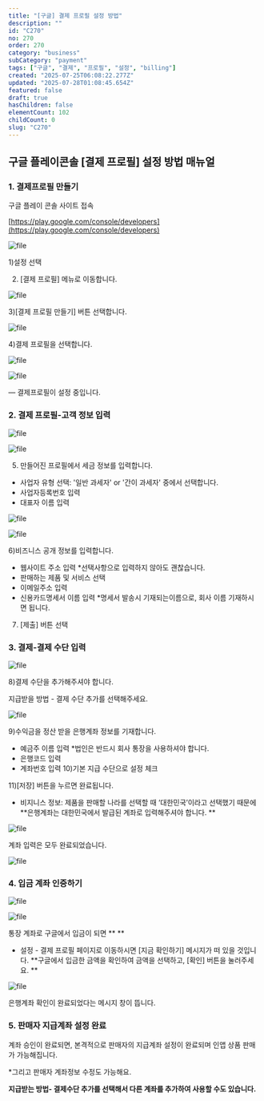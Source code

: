 ```yaml
---
title: "[구글] 결제 프로필 설정 방법"
description: ""
id: "C270"
no: 270
order: 270
category: "business"
subCategory: "payment"
tags: ["구글", "결제", "프로필", "설정", "billing"]
created: "2025-07-25T06:08:22.277Z"
updated: "2025-07-28T01:08:45.654Z"
featured: false
draft: true
hasChildren: false
elementCount: 102
childCount: 0
slug: "C270"
---
```


## 구글 플레이콘솔 [결제 프로필] 설정 방법 매뉴얼



### 1. 결제프로필 만들기 



구글 플레이 콘솔 사이트 접속

[https://play.google.com/console/developers](https://play.google.com/console/developers)

![file](/images/67a4a15102d9ab76d9239eba6b8942c3.jpg)

1)설정 선택

2) [결제 프로필] 메뉴로 이동합니다.



![file](/images/3081ff8d5ac7cd32d3f247a814188589.jpg)

3)[결제 프로필 만들기] 버튼 선택합니다. 



![file](/images/e3560eec8af7483bf0524b6083ebe9c0.jpg)

4)결제 프로필을 선택합니다.

![file](/images/bbc4b7172c1f07db4ea7a96d12e4e4d7.jpg)

![file](/images/32eaf1a58caa0bc9d86a19d60d884657.jpg)

— 결제프로필이 설정 중입니다.



### 2.  결제 프로필-고객 정보 입력



![file](/images/f60bcf9944f37923833e46906932a48d.jpg)

![file](/images/9ca38e3acf9462ab56a264eeff1c446c.jpg)

5) 만들어진 프로필에서 세금 정보를 입력합니다.

- 사업자 유형 선택: '일반 과세자' or '간이 과세자' 중에서 선택합니다.
- 사업자등록번호 입력
- 대표자 이름 입력 


![file](/images/32789a4d4514baaeeae0c3e02b5368f0.jpg)

![file](/images/f5d6f00be50237125b6bf2624ea14fb3.jpg)

6)비즈니스 공개 정보를 입력합니다.

- 웹사이트 주소 입력 *선택사항으로 입력하지 않아도 괜찮습니다.
- 판매하는 제품 및 서비스 선택 
- 이메일주소 입력
- 신용카드명세서 이름 입력 *명세서 발송시 기재되는이름으로, 회사 이름 기재하시면 됩니다. 
7) [제출] 버튼 선택



### 3. 결제-결제 수단 입력



![file](/images/192b8b394f790e37200e5a0e2a623566.jpg)

8)결제 수단을 추가해주셔야 합니다.

지급받을 방법 - 결제 수단 추가를 선택해주세요. 



![file](/images/4dffccdf3f839755ad9ef2ffb4ee0760.jpg)



9)수익금을 정산 받을 은행계좌 정보를 기재합니다.

- 예금주 이름 입력 *법인은 반드시 회사 통장을 사용하셔야 합니다. 
- 은행코드 입력 
- 계좌번호 입력
10)기본 지급 수단으로 설정 체크

11)[저장] 버튼을 누르면 완료됩니다.

* 비지니스 정보: 제품을 판매할 나라를 선택할 때 ‘대한민국’이라고 선택했기 때문에 **은행계좌는 대한민국에서 발급된 계좌로 입력해주셔야 합니다.  **

![file](/images/54d001d70bb56f0f271100e7f6c1877e.jpg)

계좌 입력은 모두 완료되었습니다. 

![file](/images/efae61bc4b9d6547066546a9fc972409.jpg)



### 4. 입금 계좌 인증하기



![file](/images/49218f0a997bbd70ff264d5df9f4dcac.jpg)

![file](/images/5d11665686faf1a1409bb2d6cec47a87.jpg)

통장 계좌로 구글에서 입금이 되면 ** ** 

- 설정 - 결제 프로필 페이지로 이동하시면 [지금 확인하기] 메시지가 떠 있을 것입니다.
**구글에서 입금한 금액을 확인하여 금액을 선택하고, [확인] 버튼을 눌러주세요. **



![file](/images/162263f2407cbbb73760338401d0b501.jpg)

은행계좌 확인이 완료되었다는 메시지 창이 뜹니다. 



### 5. 판매자 지급계좌 설정 완료 



계좌 승인이 완료되면, 본격적으로 판매자의 지급계좌 설정이 완료되며 인앱 상품 판매가 가능해집니다. 

*그리고 판매자 계좌정보 수정도 가능해요. 

**지급받는 방법- 결제수단 추가를 선택해서 다른 계좌를 추가하여 사용할 수도 있습니다.**
